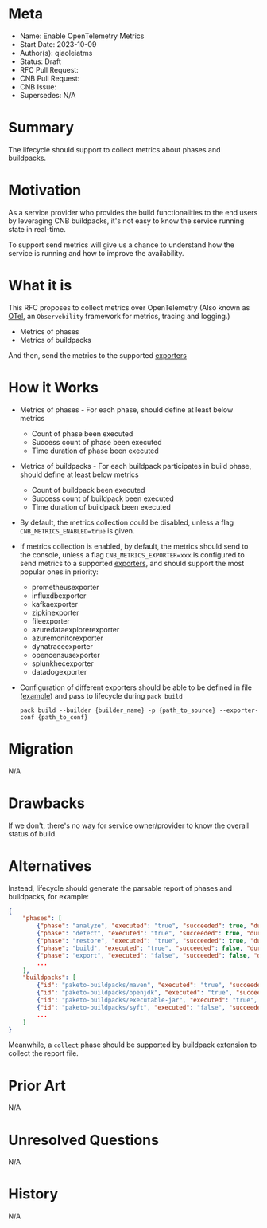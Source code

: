 # Meta
[meta]: #meta
- Name: Enable OpenTelemetry Metrics
- Start Date: 2023-10-09
- Author(s): qiaoleiatms
- Status: Draft <!-- Acceptable values: Draft, Approved, On Hold, Superseded -->
- RFC Pull Request: 
- CNB Pull Request: 
- CNB Issue: 
- Supersedes: N/A

# Summary
[summary]: #summary

The lifecycle should support to collect metrics about phases and buildpacks.

# Motivation
[motivation]: #motivation

As a service provider who provides the build functionalities to the end users by leveraging CNB buildpacks, it's not easy to know the service running state in real-time.

To support send metrics will give us a chance to understand how the service is running and how to improve the availability.

# What it is
[what-it-is]: #what-it-is


This RFC proposes to collect metrics over OpenTelemetry (Also known as [OTel](https://opentelemetry.io/docs/what-is-opentelemetry/), an `Observebility` framework for metrics, tracing and logging.)
  - Metrics of phases
  - Metrics of buildpacks

And then, send the metrics to the supported [exporters](https://github.com/open-telemetry/opentelemetry-collector-contrib/tree/main/exporter)


# How it Works
[how-it-works]: #how-it-works

- Metrics of phases - For each phase, should define at least below metrics
  - Count of phase been executed
  - Success count of phase been executed
  - Time duration of phase been executed
- Metrics of buildpacks - For each buildpack participates in build phase, should define at least below metrics
  - Count of buildpack been executed
  - Success count of buildpack been executed
  - Time duration of buildpack been executed
- By default, the metrics collection could be disabled, unless a flag `CNB_METRICS_ENABLED=true` is given.
- If metrics collection is enabled, by default, the metrics should send to the console, unless a flag `CNB_METRICS_EXPORTER=xxx` is configured to send metrics to a supported [exporters](https://github.com/open-telemetry/opentelemetry-collector-contrib/tree/main/exporter), and should support the most popular ones in priority:
  - prometheusexporter
  - influxdbexporter
  - kafkaexporter
  - zipkinexporter
  - fileexporter
  - azuredataexplorerexporter
  - azuremonitorexporter
  - dynatraceexporter
  - opencensusexporter
  - splunkhecexporter
  - datadogexporter
- Configuration of different exporters should be able to be defined in file ([example](https://github.com/open-telemetry/opentelemetry-collector-contrib/blob/main/exporter/fileexporter/README.md#example)) and pass to lifecycle during `pack build`
  
    `pack build --builder {builder_name} -p {path_to_source} --exporter-conf {path_to_conf}`

# Migration
[migration]: #migration

N/A

# Drawbacks
[drawbacks]: #drawbacks

If we don't, there's no way for service owner/provider to know the overall status of build.

# Alternatives
[alternatives]: #alternatives


Instead, lifecycle should generate the parsable report of phases and buildpacks, for example:

```json
{
    "phases": [
        {"phase": "analyze", "executed": "true", "succeeded": true, "durationInMs": "3456"},
        {"phase": "detect", "executed": "true", "succeeded": true, "durationInMs": "3456"},
        {"phase": "restore", "executed": "true", "succeeded": true, "durationInMs": "3456"},
        {"phase": "build", "executed": "true", "succeeded": false, "durationInMs": "3456", error: "...error message.."}
        {"phase": "export", "executed": "false", "succeeded": false, "durationInMs": "0"}
        ...
    ],
    "buildpacks": [
        {"id": "paketo-buildpacks/maven", "executed": "true", "succeeded": true, "durationInMs": "3456"},
        {"id": "paketo-buildpacks/openjdk", "executed": "true", "succeeded": true, "durationInMs": "3456"},
        {"id": "paketo-buildpacks/executable-jar", "executed": "true", "succeeded": false, "durationInMs": "3456", error: "...error message..."},
        {"id": "paketo-buildpacks/syft", "executed": "false", "succeeded": false, "durationInMs": "0"}
        ...
    ]
}
```

Meanwhile, a `collect` phase should be supported by buildpack extension to collect the report file.

# Prior Art
[prior-art]: #prior-art

N/A

# Unresolved Questions
[unresolved-questions]: #unresolved-questions

N/A


# History
[history]: #history

N/A